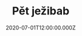 ---
title: Pět ježibab
status: Published
date: 2020-07-01T12:00:00.000Z
text: |-
  Pět ježibab s jedním okem letí,\
  letí nad potokem,\
  letí jako hejno ptáků,\
  pět ježibab na smetáku.

  Pět ježibab s jedním uchem\
  jako hejno letí vzduchem,\
  letí, letí v letu svačí\
  pět ježibab na tryskáči.

  Pět ježibab s jedním uchem\
  jako hejno letí vzduchem,\
  letí, letí v letu svačí\
  pět ježibab na tryskáči.

  Pět ježibab s jedním nosem\
  volá na mě: ' Arnošt, pojď sem!'\
  A když nejdu, tak se štětí,\
  pět ježibab na koštěti.

  Pět ježibab s třemi chlupy\
  vletělo mi do chalupy\
  Už tam nikdy nepojedu\
  pět ježibab na torpédu
---